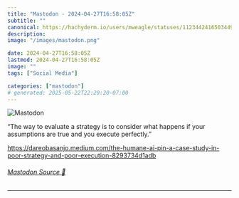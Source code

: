 ```yaml
---
title: "Mastodon - 2024-04-27T16:58:05Z"
subtitle: ""
canonical: https://hachyderm.io/users/mweagle/statuses/112344241650344923
description:
image: "/images/mastodon.png"

date: 2024-04-27T16:58:05Z
lastmod: 2024-04-27T16:58:05Z
image: ""
tags: ["Social Media"]

categories: ["mastodon"]
# generated: 2025-05-22T22:29:20-07:00
---
```

![Mastodon](/images/mastodon.png)

<p>“The way to evaluate a strategy is to consider what happens if your assumptions are true and you execute perfectly.”</p><p><a href="https://dareobasanjo.medium.com/the-humane-ai-pin-a-case-study-in-poor-strategy-and-poor-execution-8293734d1adb" target="_blank" rel="nofollow noopener noreferrer" translate="no"><span class="invisible">https://</span><span class="ellipsis">dareobasanjo.medium.com/the-hu</span><span class="invisible">mane-ai-pin-a-case-study-in-poor-strategy-and-poor-execution-8293734d1adb</span></a></p>


###### [Mastodon Source 🐘](https://hachyderm.io/@mweagle/112344241650344923)

___
